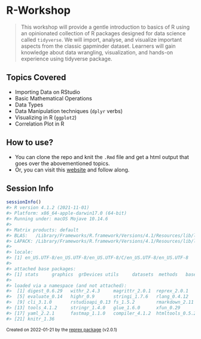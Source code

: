 # R-Workshop

> This workshop will provide a gentle introduction to basics of R using an opinionated collection of R packages designed for data science called `tidyverse`. We will import, analyse, and visualize important aspects from the classic gapminder dataset. Learners will gain knowledge about data wrangling, visualization, and hands-on experience using tidyverse package. 


## Topics Covered

- Importing Data on RStudio
- Basic Mathematical Operations
- Data Types
- Data Manipulation techniques (`dplyr` verbs)
- Visualizing in R (`ggplot2`)
- Correlation Plot in R

## How to use?

- You can clone the repo and knit the `.Rmd` file and get a html output that goes over the abovementioned topics. 
- Or, you can visit this <a href = "https://bbr-r-bootcamp2021.netlify.app/">website</a> and follow along.

## Session Info

``` r
sessionInfo()
#> R version 4.1.2 (2021-11-01)
#> Platform: x86_64-apple-darwin17.0 (64-bit)
#> Running under: macOS Mojave 10.14.6
#> 
#> Matrix products: default
#> BLAS:   /Library/Frameworks/R.framework/Versions/4.1/Resources/lib/libRblas.0.dylib
#> LAPACK: /Library/Frameworks/R.framework/Versions/4.1/Resources/lib/libRlapack.dylib
#> 
#> locale:
#> [1] en_US.UTF-8/en_US.UTF-8/en_US.UTF-8/C/en_US.UTF-8/en_US.UTF-8
#> 
#> attached base packages:
#> [1] stats     graphics  grDevices utils     datasets  methods   base     
#> 
#> loaded via a namespace (and not attached):
#>  [1] digest_0.6.29   withr_2.4.3     magrittr_2.0.1  reprex_2.0.1   
#>  [5] evaluate_0.14   highr_0.9       stringi_1.7.6   rlang_0.4.12   
#>  [9] cli_3.1.0       rstudioapi_0.13 fs_1.5.2        rmarkdown_2.11 
#> [13] tools_4.1.2     stringr_1.4.0   glue_1.6.0      xfun_0.29      
#> [17] yaml_2.2.1      fastmap_1.1.0   compiler_4.1.2  htmltools_0.5.2
#> [21] knitr_1.36
```

<sup>Created on 2022-01-21 by the [reprex package](https://reprex.tidyverse.org) (v2.0.1)</sup>
